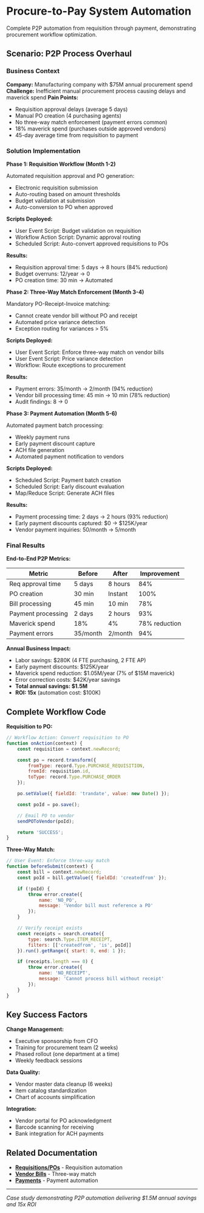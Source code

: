 # Procure-to-Pay System Automation

Complete P2P automation from requisition through payment, demonstrating procurement workflow optimization.

## Scenario: P2P Process Overhaul

### Business Context

**Company:** Manufacturing company with $75M annual procurement spend
**Challenge:** Inefficient manual procurement process causing delays and maverick spend
**Pain Points:**
- Requisition approval delays (average 5 days)
- Manual PO creation (4 purchasing agents)
- No three-way match enforcement (payment errors common)
- 18% maverick spend (purchases outside approved vendors)
- 45-day average time from requisition to payment

### Solution Implementation

**Phase 1: Requisition Workflow (Month 1-2)**

Automated requisition approval and PO generation:
- Electronic requisition submission
- Auto-routing based on amount thresholds
- Budget validation at submission
- Auto-conversion to PO when approved

**Scripts Deployed:**
- User Event Script: Budget validation on requisition
- Workflow Action Script: Dynamic approval routing
- Scheduled Script: Auto-convert approved requisitions to POs

**Results:**
- Requisition approval time: 5 days → 8 hours (84% reduction)
- Budget overruns: 12/year → 0
- PO creation time: 30 min → Automated

**Phase 2: Three-Way Match Enforcement (Month 3-4)**

Mandatory PO-Receipt-Invoice matching:
- Cannot create vendor bill without PO and receipt
- Automated price variance detection
- Exception routing for variances > 5%

**Scripts Deployed:**
- User Event Script: Enforce three-way match on vendor bills
- User Event Script: Price variance detection
- Workflow: Route exceptions to procurement

**Results:**
- Payment errors: 35/month → 2/month (94% reduction)
- Vendor bill processing time: 45 min → 10 min (78% reduction)
- Audit findings: 8 → 0

**Phase 3: Payment Automation (Month 5-6)**

Automated payment batch processing:
- Weekly payment runs
- Early payment discount capture
- ACH file generation
- Automated payment notification to vendors

**Scripts Deployed:**
- Scheduled Script: Payment batch creation
- Scheduled Script: Early discount evaluation
- Map/Reduce Script: Generate ACH files

**Results:**
- Payment processing time: 2 days → 2 hours (93% reduction)
- Early payment discounts captured: $0 → $125K/year
- Vendor payment inquiries: 50/month → 5/month

### Final Results

**End-to-End P2P Metrics:**

| Metric | Before | After | Improvement |
|--------|--------|-------|-------------|
| Req approval time | 5 days | 8 hours | 84% |
| PO creation | 30 min | Instant | 100% |
| Bill processing | 45 min | 10 min | 78% |
| Payment processing | 2 days | 2 hours | 93% |
| Maverick spend | 18% | 4% | 78% reduction |
| Payment errors | 35/month | 2/month | 94% |

**Annual Business Impact:**
- Labor savings: $280K (4 FTE purchasing, 2 FTE AP)
- Early payment discounts: $125K/year
- Maverick spend reduction: $1.05M/year (7% of $15M maverick)
- Error correction costs: $42K/year savings
- **Total annual savings: $1.5M**
- **ROI: 15x** (automation cost: $100K)

## Complete Workflow Code

**Requisition to PO:**
```javascript
// Workflow Action: Convert requisition to PO
function onAction(context) {
    const requisition = context.newRecord;

    const po = record.transform({
        fromType: record.Type.PURCHASE_REQUISITION,
        fromId: requisition.id,
        toType: record.Type.PURCHASE_ORDER
    });

    po.setValue({ fieldId: 'trandate', value: new Date() });

    const poId = po.save();

    // Email PO to vendor
    sendPOToVendor(poId);

    return 'SUCCESS';
}
```

**Three-Way Match:**
```javascript
// User Event: Enforce three-way match
function beforeSubmit(context) {
    const bill = context.newRecord;
    const poId = bill.getValue({ fieldId: 'createdfrom' });

    if (!poId) {
        throw error.create({
            name: 'NO_PO',
            message: 'Vendor bill must reference a PO'
        });
    }

    // Verify receipt exists
    const receipts = search.create({
        type: search.Type.ITEM_RECEIPT,
        filters: [['createdfrom', 'is', poId]]
    }).run().getRange({ start: 0, end: 1 });

    if (receipts.length === 0) {
        throw error.create({
            name: 'NO_RECEIPT',
            message: 'Cannot process bill without receipt'
        });
    }
}
```

## Key Success Factors

**Change Management:**
- Executive sponsorship from CFO
- Training for procurement team (2 weeks)
- Phased rollout (one department at a time)
- Weekly feedback sessions

**Data Quality:**
- Vendor master data cleanup (6 weeks)
- Item catalog standardization
- Chart of accounts simplification

**Integration:**
- Vendor portal for PO acknowledgment
- Barcode scanning for receiving
- Bank integration for ACH payments

## Related Documentation

- **[Requisitions/POs](../procure-to-pay/requisitions-pos.md)** - Requisition automation
- **[Vendor Bills](../procure-to-pay/vendor-bills.md)** - Three-way match
- **[Payments](../procure-to-pay/payments.md)** - Payment automation

---

*Case study demonstrating P2P automation delivering $1.5M annual savings and 15x ROI*
